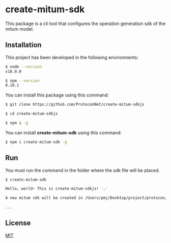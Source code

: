 # create-mitum-sdk

This package is a cli tool that configures the operation generation sdk of the mitum model.

## Installation

This project has been developed in the following environments:

```sh
$ node --version
v18.9.0

$ npm --version
8.19.1
```

You can install this package using this command:

```sh
$ git clone https://github.com/ProtoconNet/create-mitum-sdkjs

$ cd create-mitum-sdkjs

$ npm i -g
```

You can install __create-mitum-sdk__ using this command:

```sh
$ npm i create-mitum-sdk -g
```

## Run

You must run the command in the folder where the sdk file will be placed.

```sh
$ create-mitum-sdk

Hello, world~ This is create-mitum-sdkjs! '◡'

A new mitum sdk will be created in /Users/pmj/Desktop/project/protocon/create-mitum-sdkjs.

...
```

## License

[MIT](LICENSE)